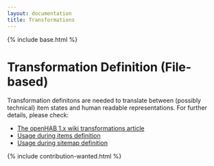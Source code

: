```yaml
---
layout: documentation
title: Transformations
---
```


{% include base.html %}

# Transformation Definition (File-based)

Transformation definitons are needed to translate between (possibly technical) item states and human readable representations.
For further details, please check:

* [The openHAB 1.x wiki transformations article](https://github.com/openhab/openhab/wiki/Transformations)
* [Usage during items definition]({{base}}/configuration/items.html#transforming)
* [Usage during sitemap definition]({{base}}/configuration/sitemaps.html#element-type-text)

{% include contribution-wanted.html %}

